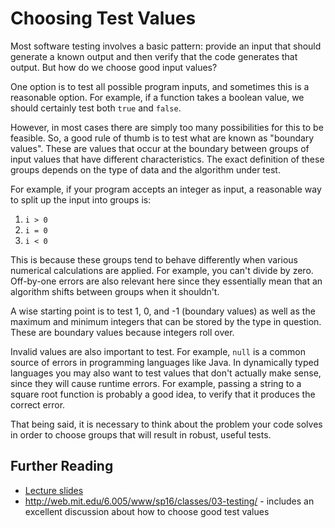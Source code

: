 # Choosing Test Values

Most software testing involves a basic pattern: provide an input that should
generate a known output and then verify that the code generates that output. But
how do we choose good input values?

One option is to test all possible program inputs, and sometimes this is a
reasonable option. For example, if a function takes a boolean value, we should
certainly test both `true` and `false`.

However, in most cases there are simply too many possibilities for this to be
feasible. So, a good rule of thumb is to test what are known as "boundary
values". These are values that occur at the boundary between groups of input
values that have different characteristics. The exact definition of these groups
depends on the type of data and the algorithm under test.

For example, if your program accepts an integer as input, a reasonable way to
split up the input into groups is:

  1. `i > 0`
  2. `i = 0`
  3. `i < 0`

This is because these groups tend to behave differently when various numerical
calculations are applied. For example, you can't divide by zero. Off-by-one
errors are also relevant here since they essentially mean that an algorithm
shifts between groups when it shouldn't.

A wise starting point is to test 1, 0, and -1 (boundary values) as well as the
maximum and minimum integers that can be stored by the type in question. These
are boundary values because integers roll over.

Invalid values are also important to test. For example, `null` is a common
source of errors in programming languages like Java. In dynamically typed
languages you may also want to test values that don't actually make sense, since
they will cause runtime errors. For example, passing a string to a square root
function is probably a good idea, to verify that it produces the correct error.

That being said, it is necessary to think about the problem your code solves in
order to choose groups that will result in robust, useful tests.

## Further Reading

  * [Lecture slides](https://docs.google.com/presentation/d/1sUZlgu-rgpYVtdkJluwh7oh03NS3hu-ksjTV-mAIQ-8/edit?usp=sharing)
  * <http://web.mit.edu/6.005/www/sp16/classes/03-testing/> - includes an
    excellent discussion about how to choose good test values
